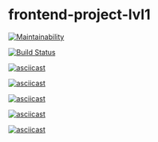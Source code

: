 # frontend-project-lvl1

[![Maintainability](https://api.codeclimate.com/v1/badges/169c1f19019aba0b5499/maintainability)](https://codeclimate.com/github/Kob0/frontend-project-lvl1/maintainability)

[![Build Status](https://travis-ci.org/Kob0/frontend-project-lvl1.svg?branch=master)](https://travis-ci.org/Kob0/frontend-project-lvl1)

[![asciicast](https://asciinema.org/a/QJ8de0cCjvIFuzw1ueByAO5oz.svg)](https://asciinema.org/a/QJ8de0cCjvIFuzw1ueByAO5oz)

[![asciicast](https://asciinema.org/a/UONSug3UWplsTP5hsZg66bGtQ.svg)](https://asciinema.org/a/UONSug3UWplsTP5hsZg66bGtQ)

[![asciicast](https://asciinema.org/a/YFsGvLTaOeNr7Ig1as76yfrFX.svg)](https://asciinema.org/a/YFsGvLTaOeNr7Ig1as76yfrFX)

[![asciicast](https://asciinema.org/a/yqAdeg2huD7QeiJZW3L0P5wE8.svg)](https://asciinema.org/a/yqAdeg2huD7QeiJZW3L0P5wE8)

[![asciicast](https://asciinema.org/a/aUZGkSZELJARqOaPjcyIjAmlO.svg)](https://asciinema.org/a/aUZGkSZELJARqOaPjcyIjAmlO)